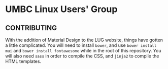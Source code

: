 # UMBC Linux Users' Group

## CONTRIBUTING

With the addition of Material Design to the LUG website, things have gotten a little complicated.
You will need to install `bower`, and use `bower install mui` and `bower install fontawesome` while
in the root of this repository. You will also need `sass` in order to compile the CSS, and `jinja2`
to compile the HTML templates.
